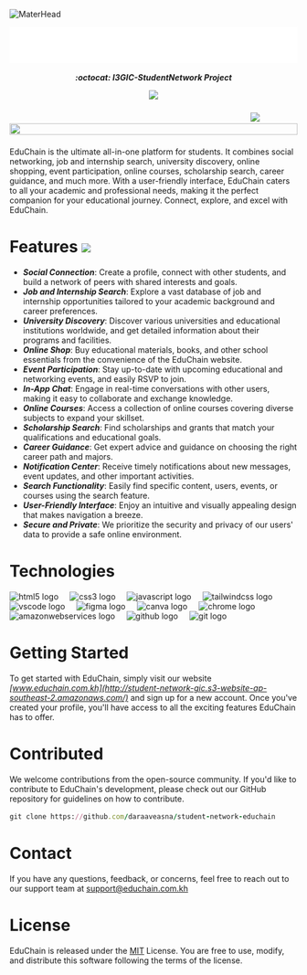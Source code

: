 ![MaterHead](https://github.com/daraaveasna/daraaveasna/blob/main/githubBanner.gif)

<div align="center">

![](https://github.com/daraaveasna/student-network-educhain/blob/main/asset/icons/btn/educhainsvg.svg)

***:octocat: I3GIC-StudentNetwork Project***   
</div>

<div align="center">
<a href="https://www.twitter.com/daraa_veasna" target="_blank" rel="noreferrer"><img 
src="https://img.shields.io/twitter/follow/daraa_veasna?logo=twitter&style=for-the-badge&color=0891b2&labelColor=181824"
/></a>
</div>

<h4 align="right">
<img  src="https://c.tenor.com/SOVMSXmWB1kAAAAi/tony-star-jumping.gif" width="80">
   &nbsp;&nbsp;&nbsp;&nbsp;&nbsp;&nbsp;&nbsp;&nbsp;&nbsp;&nbsp;&nbsp;&nbsp;&nbsp;&nbsp;&nbsp;&nbsp;&nbsp;&nbsp;&nbsp;
<img src="https://i.imgur.com/dBaSKWF.gif" height="20" width="100%">
</h4>
EduChain is the ultimate all-in-one platform for students. It combines social networking, job and internship search, university discovery, online shopping, event participation, online courses, scholarship search, career guidance, and much more. With a user-friendly interface, EduChain caters to all your academic and professional needs, making it the perfect companion for your educational journey. Connect, explore, and excel with EduChain.

# Features <img src="https://media.giphy.com/media/VgCDAzcKvsR6OM0uWg/giphy.gif" width="50">
- <b><i>Social Connection</i></b>: Create a profile, connect with other students, and build a network of peers with shared interests and goals.
- <b><i>Job and Internship Search</i></b>: Explore a vast database of job and internship opportunities tailored to your academic background and career preferences.
- <b><i>University Discovery</i></b>: Discover various universities and educational institutions worldwide, and get detailed information about their programs and facilities.
- <b><i>Online Shop</i></b>: Buy educational materials, books, and other school essentials from the convenience of the EduChain website.
- <b><i>Event Participation</i></b>: Stay up-to-date with upcoming educational and networking events, and easily RSVP to join.
- <b><i>In-App Chat</i></b>: Engage in real-time conversations with other users, making it easy to collaborate and exchange knowledge.
- <b><i>Online Courses</i></b>: Access a collection of online courses covering diverse subjects to expand your skillset.
- <b><i>Scholarship Search</i></b>: Find scholarships and grants that match your qualifications and educational goals.
- <b><i>Career Guidance</i></b>: Get expert advice and guidance on choosing the right career path and majors.
- <b><i>Notification Center</i></b>: Receive timely notifications about new messages, event updates, and other important activities.
- <b><i>Search Functionality</i></b>: Easily find specific content, users, events, or courses using the search feature.
- <b><i>User-Friendly Interface</i></b>: Enjoy an intuitive and visually appealing design that makes navigation a breeze.
- <b><i>Secure and Private</i></b>: We prioritize the security and privacy of our users' data to provide a safe online environment.

# Technologies
<div align="left">
  <img src="https://skillicons.dev/icons?i=html" height="40" alt="html5 logo"  />
  <img width="12" />
  <img src="https://cdn.jsdelivr.net/gh/devicons/devicon/icons/css3/css3-original.svg" height="40" alt="css3 logo"  />
  <img width="12" />
  <img src="https://skillicons.dev/icons?i=js" height="40" alt="javascript logo"  />
  <img width="12" />
  <img src="https://skillicons.dev/icons?i=tailwind" height="40" alt="tailwindcss logo"  />
  <img width="12" />
  <img src="https://skillicons.dev/icons?i=vscode" height="40" alt="vscode logo"  />
  <img width="12" />
  <img src="https://skillicons.dev/icons?i=figma" height="40" alt="figma logo"  />
  <img width="12" />
  <img src="https://cdn.jsdelivr.net/gh/devicons/devicon/icons/canva/canva-original.svg" height="40" alt="canva logo"  />
  <img width="12" />
  <img src="https://cdn.jsdelivr.net/gh/devicons/devicon/icons/chrome/chrome-original.svg" height="40" alt="chrome logo"  />
  <img width="12" />
  <img src="https://skillicons.dev/icons?i=aws" height="40" alt="amazonwebservices logo"  />
  <img width="12" />
  <img src="https://skillicons.dev/icons?i=github" height="40" alt="github logo"  />
  <img width="12" />
  <img src="https://skillicons.dev/icons?i=git" height="40" alt="git logo"  />
</div>

###

# Getting Started

To get started with EduChain, simply visit our website <i>[www.educhain.com.kh](http://student-network-gic.s3-website-ap-southeast-2.amazonaws.com/) </i> and sign up for a new account. Once you've created your profile, you'll have access to all the exciting features EduChain has to offer.

# Contributed 
We welcome contributions from the open-source community. If you'd like to contribute to EduChain's development, please check out our GitHub repository for guidelines on how to contribute.
```ruby
git clone https://github.com/daraaveasna/student-network-educhain
```
# Contact
If you have any questions, feedback, or concerns, feel free to reach out to our support team at [support@educhain.com.kh](niccolo27.dev@gmail.com)
# License 
EduChain is released under the [MIT](https://opensource.org/license/mit/) License. You are free to use, modify, and distribute this software following the terms of the license.
